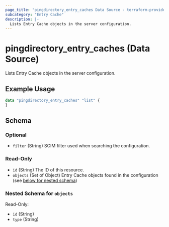```yaml
---
page_title: "pingdirectory_entry_caches Data Source - terraform-provider-pingdirectory"
subcategory: "Entry Cache"
description: |-
  Lists Entry Cache objects in the server configuration.
---
```


# pingdirectory_entry_caches (Data Source)

Lists Entry Cache objects in the server configuration.

## Example Usage

```terraform
data "pingdirectory_entry_caches" "list" {
}
```

<!-- schema generated by tfplugindocs -->
## Schema

### Optional

- `filter` (String) SCIM filter used when searching the configuration.

### Read-Only

- `id` (String) The ID of this resource.
- `objects` (Set of Object) Entry Cache objects found in the configuration (see [below for nested schema](#nestedatt--objects))

<a id="nestedatt--objects"></a>
### Nested Schema for `objects`

Read-Only:

- `id` (String)
- `type` (String)

